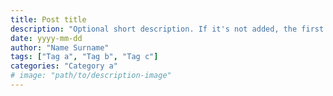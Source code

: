 ```yaml
---
title: Post title
description: "Optional short description. If it's not added, the first paragraph gets truncated."
date: yyyy-mm-dd
author: "Name Surname"
tags: ["Tag a", "Tag b", "Tag c"]
categories: "Category a"
# image: "path/to/description-image"
---
```

